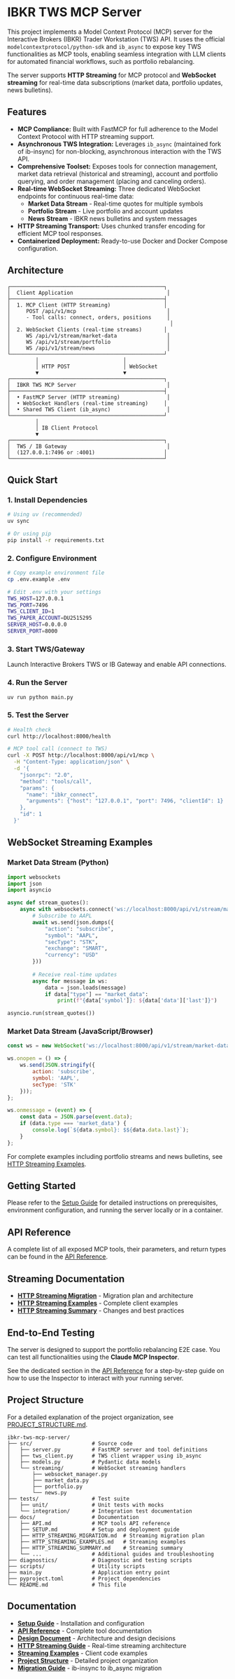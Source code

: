 # IBKR TWS MCP Server

This project implements a Model Context Protocol (MCP) server for the Interactive Brokers (IBKR) Trader Workstation (TWS) API. It uses the official `modelcontextprotocol/python-sdk` and `ib_async` to expose key TWS functionalities as MCP tools, enabling seamless integration with LLM clients for automated financial workflows, such as portfolio rebalancing.

The server supports **HTTP Streaming** for MCP protocol and **WebSocket streaming** for real-time data subscriptions (market data, portfolio updates, news bulletins).

## Features

*   **MCP Compliance:** Built with FastMCP for full adherence to the Model Context Protocol with HTTP streaming support.
*   **Asynchronous TWS Integration:** Leverages `ib_async` (maintained fork of ib-insync) for non-blocking, asynchronous interaction with the TWS API.
*   **Comprehensive Toolset:** Exposes tools for connection management, market data retrieval (historical and streaming), account and portfolio querying, and order management (placing and canceling orders).
*   **Real-time WebSocket Streaming:** Three dedicated WebSocket endpoints for continuous real-time data:
    - **Market Data Stream** - Real-time quotes for multiple symbols
    - **Portfolio Stream** - Live portfolio and account updates
    - **News Stream** - IBKR news bulletins and system messages
*   **HTTP Streaming Transport:** Uses chunked transfer encoding for efficient MCP tool responses.
*   **Containerized Deployment:** Ready-to-use Docker and Docker Compose configuration.

## Architecture

```
┌─────────────────────────────────────────────────┐
│  Client Application                              │
├─────────────────────────────────────────────────┤
│  1. MCP Client (HTTP Streaming)                 │
│     POST /api/v1/mcp                             │
│     - Tool calls: connect, orders, positions     │
│                                                   │
│  2. WebSocket Clients (real-time streams)       │
│     WS /api/v1/stream/market-data                │
│     WS /api/v1/stream/portfolio                  │
│     WS /api/v1/stream/news                       │
└─────────────────────────────────────────────────┘
         │                           │
         │ HTTP POST                 │ WebSocket
         ▼                           ▼
┌─────────────────────────────────────────────────┐
│  IBKR TWS MCP Server                             │
├─────────────────────────────────────────────────┤
│  • FastMCP Server (HTTP streaming)               │
│  • WebSocket Handlers (real-time streaming)     │
│  • Shared TWS Client (ib_async)                  │
└─────────────────────────────────────────────────┘
         │
         │ IB Client Protocol
         ▼
┌─────────────────────────────────────────────────┐
│  TWS / IB Gateway                                │
│  (127.0.0.1:7496 or :4001)                      │
└─────────────────────────────────────────────────┘
```

## Quick Start

### 1. Install Dependencies

```bash
# Using uv (recommended)
uv sync

# Or using pip
pip install -r requirements.txt
```

### 2. Configure Environment

```bash
# Copy example environment file
cp .env.example .env

# Edit .env with your settings
TWS_HOST=127.0.0.1
TWS_PORT=7496
TWS_CLIENT_ID=1
TWS_PAPER_ACCOUNT=DU2515295
SERVER_HOST=0.0.0.0
SERVER_PORT=8000
```

### 3. Start TWS/Gateway

Launch Interactive Brokers TWS or IB Gateway and enable API connections.

### 4. Run the Server

```bash
uv run python main.py
```

### 5. Test the Server

```bash
# Health check
curl http://localhost:8000/health

# MCP tool call (connect to TWS)
curl -X POST http://localhost:8000/api/v1/mcp \
  -H "Content-Type: application/json" \
  -d '{
    "jsonrpc": "2.0",
    "method": "tools/call",
    "params": {
      "name": "ibkr_connect",
      "arguments": {"host": "127.0.0.1", "port": 7496, "clientId": 1}
    },
    "id": 1
  }'
```

## WebSocket Streaming Examples

### Market Data Stream (Python)

```python
import websockets
import json
import asyncio

async def stream_quotes():
    async with websockets.connect('ws://localhost:8000/api/v1/stream/market-data') as ws:
        # Subscribe to AAPL
        await ws.send(json.dumps({
            "action": "subscribe",
            "symbol": "AAPL",
            "secType": "STK",
            "exchange": "SMART",
            "currency": "USD"
        }))
        
        # Receive real-time updates
        async for message in ws:
            data = json.loads(message)
            if data["type"] == "market_data":
                print(f"{data['symbol']}: ${data['data']['last']}")

asyncio.run(stream_quotes())
```

### Market Data Stream (JavaScript/Browser)

```javascript
const ws = new WebSocket('ws://localhost:8000/api/v1/stream/market-data');

ws.onopen = () => {
    ws.send(JSON.stringify({
        action: 'subscribe',
        symbol: 'AAPL',
        secType: 'STK'
    }));
};

ws.onmessage = (event) => {
    const data = JSON.parse(event.data);
    if (data.type === 'market_data') {
        console.log(`${data.symbol}: $${data.data.last}`);
    }
};
```

For complete examples including portfolio streams and news bulletins, see [HTTP Streaming Examples](./docs/HTTP_STREAMING_EXAMPLES.md).

## Getting Started

Please refer to the [Setup Guide](./docs/SETUP.md) for detailed instructions on prerequisites, environment configuration, and running the server locally or in a container.

## API Reference

A complete list of all exposed MCP tools, their parameters, and return types can be found in the [API Reference](./docs/API.md).

## Streaming Documentation

- **[HTTP Streaming Migration](./docs/HTTP_STREAMING_MIGRATION.md)** - Migration plan and architecture
- **[HTTP Streaming Examples](./docs/HTTP_STREAMING_EXAMPLES.md)** - Complete client examples
- **[HTTP Streaming Summary](./docs/HTTP_STREAMING_SUMMARY.md)** - Changes and best practices

## End-to-End Testing

The server is designed to support the portfolio rebalancing E2E case. You can test all functionalities using the **Claude MCP Inspector**.

See the dedicated section in the [API Reference](./docs/API.md#2-end-to-end-testing-with-claude-mcp-inspector) for a step-by-step guide on how to use the Inspector to interact with your running server.

## Project Structure

For a detailed explanation of the project organization, see [PROJECT_STRUCTURE.md](./PROJECT_STRUCTURE.md).

```
ibkr-tws-mcp-server/
├── src/                   # Source code
│   ├── server.py          # FastMCP server and tool definitions
│   ├── tws_client.py      # TWS client wrapper using ib_async
│   ├── models.py          # Pydantic data models
│   └── streaming/         # WebSocket streaming handlers
│       ├── websocket_manager.py
│       ├── market_data.py
│       ├── portfolio.py
│       └── news.py
├── tests/                 # Test suite
│   ├── unit/              # Unit tests with mocks
│   └── integration/       # Integration test documentation
├── docs/                  # Documentation
│   ├── API.md             # MCP tools API reference
│   ├── SETUP.md           # Setup and deployment guide
│   ├── HTTP_STREAMING_MIGRATION.md  # Streaming migration plan
│   ├── HTTP_STREAMING_EXAMPLES.md   # Streaming examples
│   ├── HTTP_STREAMING_SUMMARY.md    # Streaming summary
│   └── ...                # Additional guides and troubleshooting
├── diagnostics/           # Diagnostic and testing scripts
├── scripts/               # Utility scripts
├── main.py                # Application entry point
├── pyproject.toml         # Project dependencies
└── README.md              # This file
```

## Documentation

- **[Setup Guide](./docs/SETUP.md)** - Installation and configuration
- **[API Reference](./docs/API.md)** - Complete tool documentation
- **[Design Document](./docs/Design.md)** - Architecture and design decisions
- **[HTTP Streaming Guide](./docs/HTTP_STREAMING_MIGRATION.md)** - Real-time streaming architecture
- **[Streaming Examples](./docs/HTTP_STREAMING_EXAMPLES.md)** - Client code examples
- **[Project Structure](./PROJECT_STRUCTURE.md)** - Detailed project organization
- **[Migration Guide](./docs/MIGRATION_TO_IB_ASYNC.md)** - ib-insync to ib_async migration
